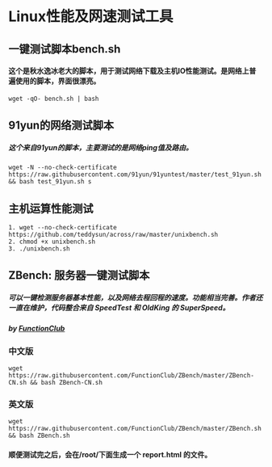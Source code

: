 # Linux性能及网速测试工具
## 一键测试脚本bench.sh
#### 这个是秋水逸冰老大的脚本，用于测试网络下载及主机IO性能测试。是网络上普遍使用的脚本，界面很漂亮。
```
wget -qO- bench.sh | bash
```

## 91yun的网络测试脚本
##### 这个来自91yun的脚本，主要测试的是网络ping值及路由。
```
wget -N --no-check-certificate https://raw.githubusercontent.com/91yun/91yuntest/master/test_91yun.sh && bash test_91yun.sh s
```
## 主机运算性能测试
```
1. wget --no-check-certificate https://github.com/teddysun/across/raw/master/unixbench.sh
2. chmod +x unixbench.sh
3. ./unixbench.sh
```
## ZBench: 服务器一键测试脚本
##### 可以一键检测服务器基本性能，以及网络去程回程的速度。功能相当完善。作者还一直在维护，代码整合来自 SpeedTest 和 OldKing 的 SuperSpeed。
##### by [FunctionClub](https://github.com/FunctionClub/ZBench)
### 中文版
```
wget https://raw.githubusercontent.com/FunctionClub/ZBench/master/ZBench-CN.sh && bash ZBench-CN.sh
```
### 英文版
```
wget https://raw.githubusercontent.com/FunctionClub/ZBench/master/ZBench.sh && bash ZBench.sh
```
#### 顺便测试完之后，会在/root/下面生成一个 report.html 的文件。
